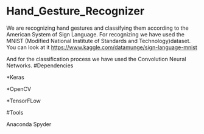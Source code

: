 # Hand_Gesture_Recognizer
We are recognizing hand gestures and classifying them according to the American System of Sign Language.
For recognizing we have used the MNIST (Modified National Institute of Standards and Technology)dataset.
You can look at it https://www.kaggle.com/datamunge/sign-language-mnist

And for the classification process we have used the Convolution Neural Networks.
#Dependencies

*Keras

*OpenCV

*TensorFLow

#Tools

Anaconda Spyder
